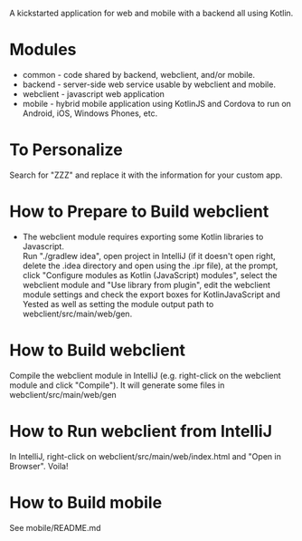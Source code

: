 A kickstarted application for web and mobile with a backend all using Kotlin.

# Modules                 

* common - code shared by backend, webclient, and/or mobile.
* backend - server-side web service usable by webclient and mobile.
* webclient - javascript web application
* mobile - hybrid mobile application using KotlinJS and Cordova to run on Android, iOS, Windows Phones, etc.

# To Personalize

Search for "ZZZ" and replace it with the information for your custom app.

# How to Prepare to Build webclient

* The webclient module requires exporting some Kotlin libraries to Javascript.  
Run "./gradlew idea", 
open project in IntelliJ (if it doesn't open right, delete the .idea directory and open using the .ipr file), 
at the prompt, click "Configure modules as Kotlin (JavaScript) modules", 
select the webclient module and "Use library from plugin", 
edit the webclient module settings and check the export boxes for KotlinJavaScript and Yested
as well as setting the module output path to webclient/src/main/web/gen.
 
# How to Build webclient

Compile the webclient module in IntelliJ (e.g. right-click on the webclient module and click "Compile").
It will generate some files in webclient/src/main/web/gen

# How to Run webclient from IntelliJ

In IntelliJ, right-click on webclient/src/main/web/index.html and "Open in Browser".  Voila!

# How to Build mobile

See mobile/README.md
